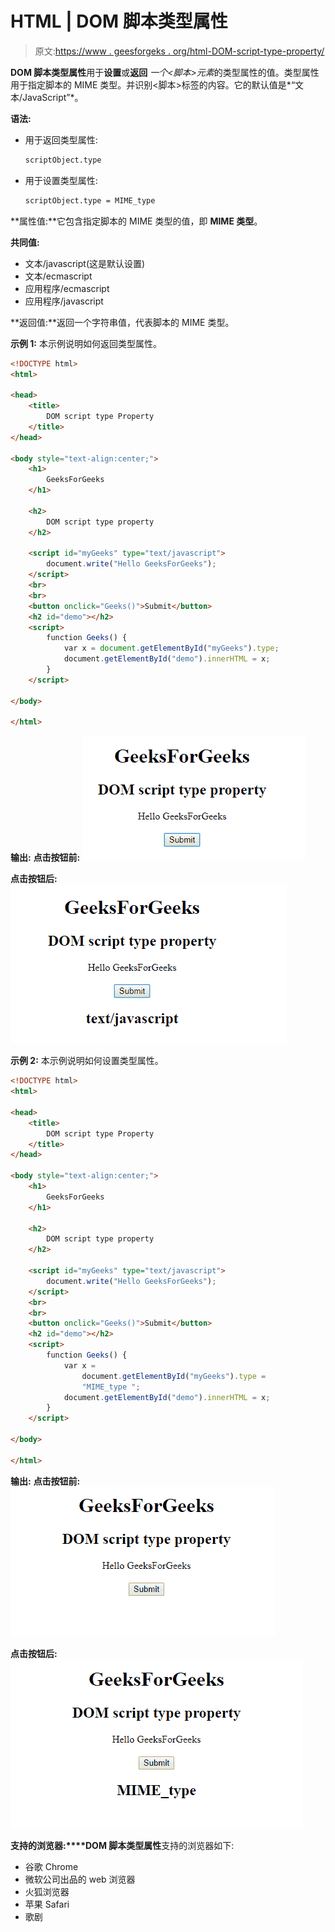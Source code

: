 # HTML | DOM 脚本类型属性

> 原文:[https://www . geesforgeks . org/html-DOM-script-type-property/](https://www.geeksforgeeks.org/html-dom-script-type-property/)

**DOM 脚本类型属性**用于**设置**或**返回** *一个<脚本>元素*的类型属性的值。类型属性用于指定脚本的 MIME 类型。并识别<脚本>标签的内容。它的默认值是*“文本/JavaScript”*。

**语法:**

*   用于返回类型属性:

    ```html
    scriptObject.type 
    ```

*   用于设置类型属性:

    ```html
    scriptObject.type = MIME_type 
    ```

**属性值:**它包含指定脚本的 MIME 类型的值，即 **MIME 类型**。

**共同值:**

*   文本/javascript(这是默认设置)
*   文本/ecmascript
*   应用程序/ecmascript
*   应用程序/javascript

**返回值:**返回一个字符串值，代表脚本的 MIME 类型。

**示例 1:** 本示例说明如何返回类型属性。

```html
<!DOCTYPE html>
<html>

<head>
    <title>
        DOM script type Property
    </title>
</head>

<body style="text-align:center;">
    <h1> 
        GeeksForGeeks 
    </h1>

    <h2> 
        DOM script type property
    </h2>

    <script id="myGeeks" type="text/javascript">
        document.write("Hello GeeksForGeeks");
    </script>
    <br>
    <br>
    <button onclick="Geeks()">Submit</button>
    <h2 id="demo"></h2>
    <script>
        function Geeks() {
            var x = document.getElementById("myGeeks").type;
            document.getElementById("demo").innerHTML = x;
        }
    </script>

</body>

</html>
```

**输出:**
**点击按钮前:**
![](img/d661c5d785ac0ebdc9ec3efecaed17e8.png)

**点击按钮后:**
![](img/f677b4aceb08750b5fdbdb8523e0b60e.png)

**示例 2:** 本示例说明如何设置类型属性。

```html
<!DOCTYPE html>
<html>

<head>
    <title>
        DOM script type Property
    </title>
</head>

<body style="text-align:center;">
    <h1> 
        GeeksForGeeks 
    </h1>

    <h2> 
        DOM script type property
    </h2>

    <script id="myGeeks" type="text/javascript">
        document.write("Hello GeeksForGeeks");
    </script>
    <br>
    <br>
    <button onclick="Geeks()">Submit</button>
    <h2 id="demo"></h2>
    <script>
        function Geeks() {
            var x = 
                document.getElementById("myGeeks").type = 
                "MIME_type ";
            document.getElementById("demo").innerHTML = x;
        }
    </script>

</body>

</html>
```

**输出:**
**点击按钮前:**
![](img/6e9a9eae802cd9ae6eee11881608ebc2.png)

**点击按钮后:**
![](img/34997cf1b8f017c448899407d1b88012.png)

**支持的浏览器:****DOM 脚本类型属性**支持的浏览器如下:

*   谷歌 Chrome
*   微软公司出品的 web 浏览器
*   火狐浏览器
*   苹果 Safari
*   歌剧